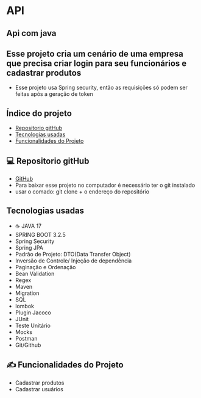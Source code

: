 # API

## Api com java 

## Esse projeto cria um cenário de uma empresa que precisa criar login para seu funcionários e cadastrar produtos
- Esse projeto usa Spring security, então as requisições só podem ser feitas após a geração de token

## Índice do projeto 

- <a href="#repositorio">Repositorio gitHub</a>
- <a href="#tecnologias">Tecnologias usadas</a>
- <a href="#funcionalidades">Funcionalidades do Projeto</a>

##  💻 Repositorio gitHub

- <a href="https://github.com/alex24-dev/api"> GitHub</a>
- Para baixar esse projeto no computador é necessário ter o git instalado
- usar o comado: git clone + o endereço do repositório

## Tecnologias usadas
- ☕ JAVA 17
- SPRING BOOT 3.2.5
- Spring Security
- Spring JPA
- Padrão de Projeto: DTO(Data Transfer Object)
- Inversão de Controle/ Injeção de dependência
- Paginação e Ordenação
- Bean Validation
- Regex
- Maven
- Migration
- SQL
- lombok
- Plugin Jacoco
- JUnit
- Teste Unitário
- Mocks
- Postman
- Git/Github

## ✍ Funcionalidades do Projeto

- Cadastrar produtos
- Cadastrar usuários


